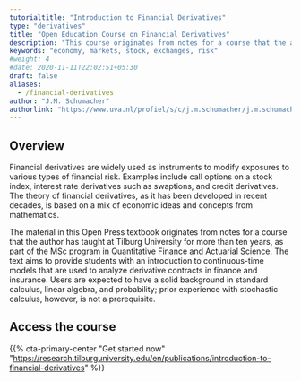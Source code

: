 ```yaml
---
tutorialtitle: "Introduction to Financial Derivatives"
type: "derivatives"
title: "Open Education Course on Financial Derivatives"
description: "This course originates from notes for a course that the author has taught at Tilburg University for more than ten years, as part of the MSc program in Quantitative Finance and Actuarial Science."
keywords: "economy, markets, stock, exchanges, risk"
#weight: 4
#date: 2020-11-11T22:02:51+05:30
draft: false
aliases:
  - /financial-derivatives
author: "J.M. Schumacher"
authorlink: "https://www.uva.nl/profiel/s/c/j.m.schumacher/j.m.schumacher.html"
---
```


## Overview

Financial derivatives are widely used as instruments to modify exposures to various types of financial risk. Examples include call options on a stock index, interest rate derivatives such as swaptions, and credit derivatives. The theory of financial derivatives, as it has been developed in recent decades, is based on a mix of economic ideas and concepts from mathematics.

The material in this Open Press textbook originates from notes for a course that the author has taught at Tilburg University for more than ten years, as part of the MSc program in Quantitative Finance and Actuarial Science. The text aims to provide students with an introduction to continuous-time models that are used to analyze derivative contracts in finance and insurance. Users are expected to have a solid background in standard calculus, linear algebra, and probability; prior experience with stochastic calculus, however, is not a prerequisite.

## Access the course

{{% cta-primary-center "Get started now" "https://research.tilburguniversity.edu/en/publications/introduction-to-financial-derivatives" %}}
